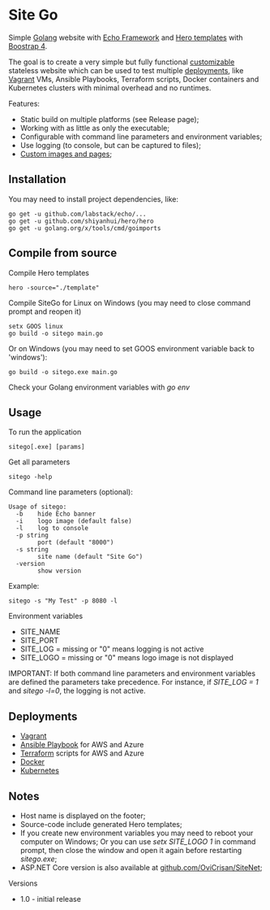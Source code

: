 Site Go
=======

Simple [Golang](https://golang.org/) website with [Echo Framework](https://echo.labstack.com/) and [Hero templates](https://shiyanhui.github.io/hero) with [Boostrap 4](https://getbootstrap.com/).

The goal is to create a very simple but fully functional [customizable](customize.md) stateless website which can be used to test multiple [deployments](deployments.md), like [Vagrant](vagrant.md) VMs, Ansible Playbooks, Terraform scripts, Docker containers and Kubernetes clusters with minimal overhead and no runtimes.

Features:

* Static build on multiple platforms (see Release page);
* Working with as little as only the executable;
* Configurable with command line parameters and environment variables;
* Use logging (to console, but can be captured to files);
* [Custom images and pages](customize.md);

Installation
------------

You may need to install project dependencies, like:

```
go get -u github.com/labstack/echo/...
go get -u github.com/shiyanhui/hero/hero
go get -u golang.org/x/tools/cmd/goimports
```

Compile from source
-------------------

Compile Hero templates

```
hero -source="./template"
```

Compile SiteGo for Linux on Windows (you may need to close command prompt and reopen it)

```
setx GOOS linux
go build -o sitego main.go
```

Or on Windows (you may need to set GOOS environment variable back to 'windows'):

```
go build -o sitego.exe main.go
```

Check your Golang environment variables with *go env*

Usage
-----

To run the application

```
sitego[.exe] [params]
```

Get all parameters

```
sitego -help
```

Command line parameters (optional):

```
Usage of sitego:
  -b    hide Echo banner
  -i    logo image (default false)
  -l    log to console
  -p string
        port (default "8000")
  -s string
        site name (default "Site Go")
  -version
        show version
```

Example:

```
sitego -s "My Test" -p 8080 -l
``` 

Environment variables

* SITE_NAME
* SITE_PORT
* SITE_LOG = missing or "0" means logging is not active
* SITE_LOGO = missing or "0" means logo image is not displayed

IMPORTANT: If both command line parameters and environment variables are defined the parameters take precedence. 
For instance, if *SITE_LOG = 1* and *sitego -l=0*, the logging is not active.

Deployments
-----------

* [Vagrant](vagrant.md)
* [Ansible Playbook](ansible.md) for AWS and Azure
* [Terraform](terraform.md) scripts for AWS and Azure
* [Docker](docker.md)
* [Kubernetes](kubernetes.md)

Notes
-----

* Host name is displayed on the footer;
* Source-code include generated Hero templates;
* If you create new environment variables you may need to reboot your computer on Windows; Or you can use *setx SITE_LOGO 1* in command prompt, then close the window and open it again before restarting *sitego.exe*;
* ASP.NET Core version is also available at [github.com/OviCrisan/SiteNet](https://github.com/ovicrisan/SiteNet);

Versions

* 1.0 - initial release

